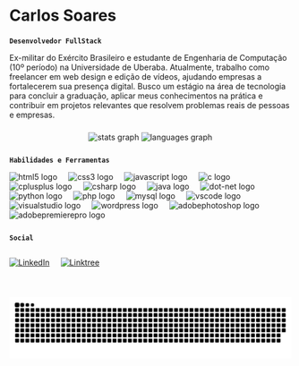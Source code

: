 # Carlos Soares

**`Desenvolvedor FullStack`**

Ex-militar do Exército Brasileiro e estudante de Engenharia de Computação (10º período) na Universidade de Uberaba. Atualmente, trabalho como freelancer em web design e edição de vídeos, ajudando empresas a fortalecerem sua presença digital. Busco um estágio na área de tecnologia para concluir a graduação, aplicar meus conhecimentos na prática e contribuir em projetos relevantes que resolvem problemas reais de pessoas e empresas.

###
<div align="center">
  <img src="https://github-readme-stats.vercel.app/api?username=cstavaresj&hide_title=false&hide_rank=false&show_icons=true&include_all_commits=true&count_private=true&disable_animations=false&theme=gotham&locale=pt-br&hide_border=false" height="150" alt="stats graph"  />
  <img src="https://github-readme-stats.vercel.app/api/top-langs?username=cstavaresj&locale=pt-br&hide_title=false&layout=compact&card_width=320&langs_count=10&theme=gotham&hide_border=false" height="150" alt="languages graph"  />
</div>


###

**`Habilidades e Ferramentas`**
<div align="left">
  <img src="https://cdn.jsdelivr.net/gh/devicons/devicon/icons/html5/html5-original.svg" height="40" alt="html5 logo"  />
  <img width="12" />
  <img src="https://cdn.jsdelivr.net/gh/devicons/devicon/icons/css3/css3-original.svg" height="40" alt="css3 logo"  />
  <img width="12" />
  <img src="https://cdn.jsdelivr.net/gh/devicons/devicon/icons/javascript/javascript-original.svg" height="40" alt="javascript logo"  />
  <img width="12" />
  <img src="https://cdn.simpleicons.org/c/A8B9CC" height="40" alt="c logo"  />
  <img width="12" />
  <img src="https://cdn.simpleicons.org/c++/00599C" height="40" alt="cplusplus logo"  />
  <img width="12" />
  <img src="https://cdn.jsdelivr.net/gh/devicons/devicon/icons/csharp/csharp-original.svg" height="40" alt="csharp logo"  />
  <img width="12" />
  <img src="https://cdn.jsdelivr.net/gh/devicons/devicon/icons/java/java-original.svg" height="40" alt="java logo"  />
  <img width="12" />
  <img src="https://cdn.simpleicons.org/dotnet/512BD4" height="40" alt="dot-net logo"  />
  <br>
  <img src="https://cdn.jsdelivr.net/gh/devicons/devicon/icons/python/python-original.svg" height="40" alt="python logo"  />
  <img width="12" />
  <img src="https://cdn.simpleicons.org/php/777BB4" height="40" alt="php logo"  />
  <img width="12" />
  <img src="https://cdn.simpleicons.org/mysql/4479A1" height="40" alt="mysql logo"  />
  <img width="12" />
  <img src="https://cdn.jsdelivr.net/gh/devicons/devicon/icons/vscode/vscode-original.svg" height="40" alt="vscode logo"  />
  <img width="12" />
  <img src="https://cdn.jsdelivr.net/gh/devicons/devicon/icons/visualstudio/visualstudio-plain.svg" height="40" alt="visualstudio logo"  />
  <img width="12" />
  <img src="https://cdn.simpleicons.org/wordpress/21759B" height="40" alt="wordpress logo"  />
  <img width="12" />
  <img src="https://skillicons.dev/icons?i=ps" height="40" alt="adobephotoshop logo"  />
  <img width="12" />
  <img src="https://skillicons.dev/icons?i=pr" height="40" alt="adobepremierepro logo"  />
</div>

###

**`Social`**

<div align="left" style="display: flex; gap: 12px;">

[![LinkedIn](https://raw.githubusercontent.com/maurodesouza/profile-readme-generator/master/src/assets/icons/social/linkedin/default.svg?raw=true)](https://www.linkedin.com/in/cstavaresj)
 <img width="12" />
 [![Linktree](https://raw.githubusercontent.com/maurodesouza/profile-readme-generator/master/src/assets/icons/social/linktree/default.svg?raw=true)](https://linktr.ee/cstavaresj)

</div>

###

<br clear="both">

<picture>
  <source media="(prefers-color-scheme: dark)" srcset="https://raw.githubusercontent.com/platane/platane/output/github-contribution-grid-snake-dark.svg">
  <source media="(prefers-color-scheme: light)" srcset="https://raw.githubusercontent.com/platane/platane/output/github-contribution-grid-snake.svg">
  <img alt="github contribution grid snake animation" src="https://raw.githubusercontent.com/platane/platane/output/github-contribution-grid-snake.svg">
</picture>

###
